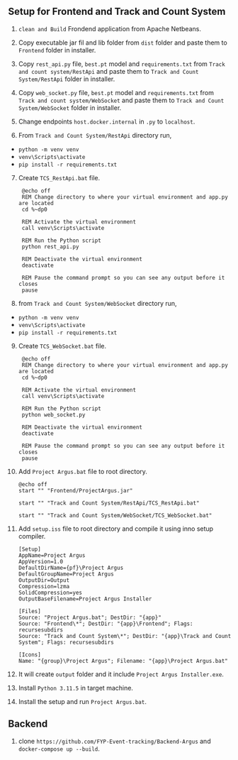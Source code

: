 ## Setup for Frontend and Track and Count System

1. `clean and Build` Frondend application from Apache Netbeans.

2. Copy executable jar fil and lib folder from `dist` folder and paste them to `Frontend` folder in installer.

3. Copy `rest_api.py` file, `best.pt` model and `requirements.txt` from `Track and count system/RestApi` and paste them to `Track and Count System/RestApi` folder in installer.

4. Copy `web_socket.py` file, `best.pt` model and `requirements.txt` from `Track and count system/WebSocket` and paste them to `Track and Count System/WebSocket` folder in installer.

5. Change endpoints `host.docker.internal` in `.py` to `localhost`.

6. From `Track and Count System/RestApi` directory run,

- `python -m venv venv`
- `venv\Scripts\activate`
- `pip install -r requirements.txt`

7. Create `TCS_RestApi.bat` file.

        @echo off
        REM Change directory to where your virtual environment and app.py are located
        cd %~dp0

        REM Activate the virtual environment
        call venv\Scripts\activate

        REM Run the Python script
        python rest_api.py

        REM Deactivate the virtual environment
        deactivate

        REM Pause the command prompt so you can see any output before it closes
        pause

8. from `Track and Count System/WebSocket` directory run,

- `python -m venv venv`
- `venv\Scripts\activate`
- `pip install -r requirements.txt`

9. Create `TCS_WebSocket.bat` file.

        @echo off
        REM Change directory to where your virtual environment and app.py are located
        cd %~dp0

        REM Activate the virtual environment
        call venv\Scripts\activate

        REM Run the Python script
        python web_socket.py

        REM Deactivate the virtual environment
        deactivate

        REM Pause the command prompt so you can see any output before it closes
        pause

10. Add `Project Argus.bat` file to root directory.

        @echo off
        start "" "Frontend/ProjectArgus.jar"

        start "" "Track and Count System/RestApi/TCS_RestApi.bat"

        start "" "Track and Count System/WebSocket/TCS_WebSocket.bat"

11. Add `setup.iss` file to root directory and compile it using inno setup compiler.

        [Setup]
        AppName=Project Argus
        AppVersion=1.0
        DefaultDirName={pf}\Project Argus
        DefaultGroupName=Project Argus
        OutputDir=Output
        Compression=lzma
        SolidCompression=yes
        OutputBaseFilename=Project Argus Installer

        [Files]
        Source: "Project Argus.bat"; DestDir: "{app}"
        Source: "Frontend\*"; DestDir: "{app}\Frontend"; Flags: recursesubdirs
        Source: "Track and Count System\*"; DestDir: "{app}\Track and Count System"; Flags: recursesubdirs

        [Icons]
        Name: "{group}\Project Argus"; Filename: "{app}\Project Argus.bat"

12. It will create `output` folder and it include `Project Argus Installer.exe`.

13. Install `Python 3.11.5` in target machine.

13. Install the setup and run `Project Argus.bat`.

## Backend

1. clone `https://github.com/FYP-Event-tracking/Backend-Argus` and `docker-compose up --build`.